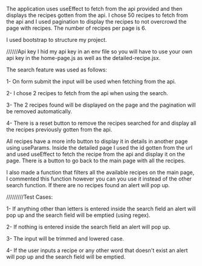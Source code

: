 The application uses useEffect to fetch from the api provided and then displays the recipes gotten from the api.
I chose 50 recipes to fetch from the api and I used pagination to display the recipes to not overcrowd the page with recipes.
The number of recipes per page is 6.

I used bootstrap to structure my project.

//////Api key
I hid my api key in an env file so you will have to use your own api key in the home-page.js as well as the detailed-recipe.jsx.

The search feature was used as follows:

1- On form submit the input will be used when fetching from the api.

2- I chose 2 recipes to fetch from the api when using the search.

3- The 2 recipes found will be displayed on the page and the pagination will be removed automatically.

4- There is a reset button to remove the recipes searched for and display all the recipes previously gotten from the api.

All recipes have a more info button to display it in details in another page using useParams.
Inside the detailed page I used the id gotten from the url and used useEffect to fetch the recipe from the api and display it on the page.
There is a button to go back to the main page with all the recipes.

I also made a function that filters all the available recipes on the main page, I commented this function however you can you use it instead of the other search function. If there are no recipes found an alert will pop up.


/////////Test Cases:

1- If anything other than letters is entered inside the search field an alert will pop up and the search field will be emptied (using regex).

2- If nothing is entered inside the search field an alert will pop up.

3- The input will be trimmed and lowered case.

4- If the user inputs a recipe or any other word that doesn't exist an alert will pop up and the search field will be emptied.  

